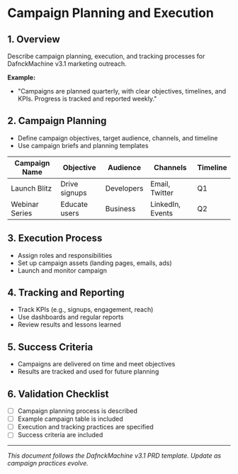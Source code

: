 # Campaign Planning and Execution

## 1. Overview
Describe campaign planning, execution, and tracking processes for DafnckMachine v3.1 marketing outreach.

**Example:**
- "Campaigns are planned quarterly, with clear objectives, timelines, and KPIs. Progress is tracked and reported weekly."

## 2. Campaign Planning
- Define campaign objectives, target audience, channels, and timeline
- Use campaign briefs and planning templates

| Campaign Name   | Objective           | Audience      | Channels         | Timeline      |
|-----------------|---------------------|--------------|------------------|--------------|
| Launch Blitz    | Drive signups       | Developers   | Email, Twitter   | Q1           |
| Webinar Series  | Educate users       | Business     | LinkedIn, Events | Q2           |

## 3. Execution Process
- Assign roles and responsibilities
- Set up campaign assets (landing pages, emails, ads)
- Launch and monitor campaign

## 4. Tracking and Reporting
- Track KPIs (e.g., signups, engagement, reach)
- Use dashboards and regular reports
- Review results and lessons learned

## 5. Success Criteria
- Campaigns are delivered on time and meet objectives
- Results are tracked and used for future planning

## 6. Validation Checklist
- [ ] Campaign planning process is described
- [ ] Example campaign table is included
- [ ] Execution and tracking practices are specified
- [ ] Success criteria are included

---
*This document follows the DafnckMachine v3.1 PRD template. Update as campaign practices evolve.* 